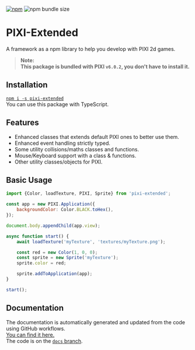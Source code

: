 [![npm](https://img.shields.io/npm/dt/pixi-extended?style=flat-square)](https://www.npmjs.com/package/pixi-extended)
![npm bundle size](https://img.shields.io/bundlephobia/min/pixi-extended?style=flat-square)

# PIXI-Extended

A framework as a npm library to help you develop with PIXI 2d games.<br>

> **Note:<br>This package is bundled with PIXI `v6.0.2`, you don't have to install it.**

## Installation

[`npm i -s pixi-extended`](https://www.npmjs.com/package/pixi-extended) <br>
You can use this package with TypeScript.

## Features

-   Enhanced classes that extends default PIXI ones to better use them.
-   Enhanced event handling strictly typed.
-   Some utility collisions/maths classes and functions.
-   Mouse/Keyboard support with a class & functions.
-   Other utility classes/objects for PIXI.

## Basic Usage

```js
import {Color, loadTexture, PIXI, Sprite} from 'pixi-extended';

const app = new PIXI.Application({
	backgroundColor: Color.BLACK.toHex(),
});

document.body.appendChild(app.view);

async function start() {
	await loadTexture('myTexture', 'textures/myTexture.png');

	const red = new Color(1, 0, 0);
	const sprite = new Sprite('myTexture');
	sprite.color = red;

	sprite.addToApplication(app);
}

start();
```

## Documentation

The documentation is automatically generated and updated from the code using GitHub workflows.<br>
[You can find it here.](https://ayfri.github.io/PIXI-Extended/index.html) <br>
The code is on the [`docs` branch](https://github.com/Ayfri/PIXI-Extended/tree/docs).
